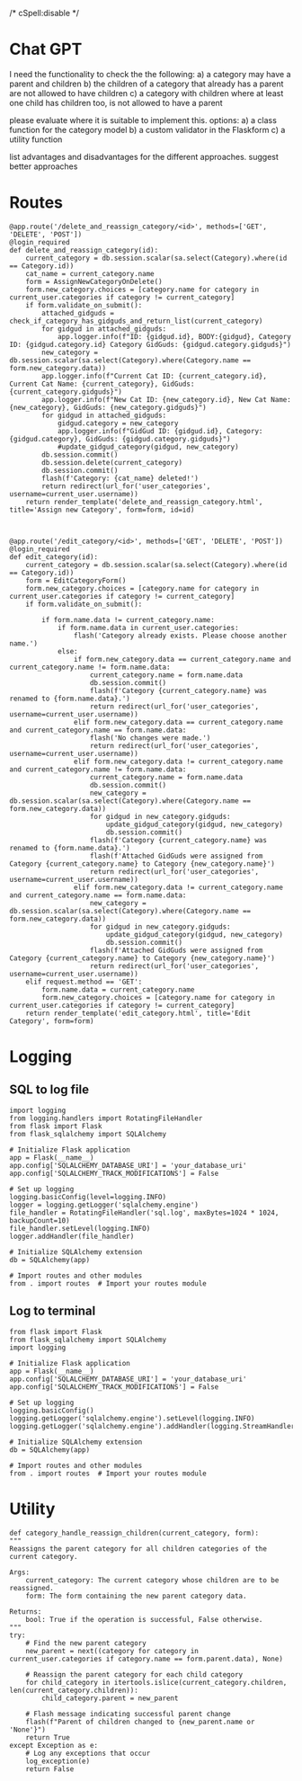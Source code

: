 /* cSpell:disable */

# Chat GPT

I need the functionality to check the the following:
a) a category may have a parent and children
b) the children of a category that already has a parent are not allowed to have children
c) a category with children where at least one child has children too, is not allowed to have a parent

please evaluate where it is suitable to implement this. options:
a) a class function for the category model
b) a custom validator in the Flaskform
c) a utility function

list advantages and disadvantages for the different approaches. suggest better approaches

# Routes

    @app.route('/delete_and_reassign_category/<id>', methods=['GET', 'DELETE', 'POST'])
    @login_required
    def delete_and_reassign_category(id):
        current_category = db.session.scalar(sa.select(Category).where(id == Category.id))
        cat_name = current_category.name
        form = AssignNewCategoryOnDelete()
        form.new_category.choices = [category.name for category in current_user.categories if category != current_category]
        if form.validate_on_submit():
            attached_gidguds = check_if_category_has_gidguds_and_return_list(current_category)
            for gidgud in attached_gidguds:
                app.logger.info(f"ID: {gidgud.id}, BODY:{gidgud}, Category ID: {gidgud.category.id} Category GidGuds: {gidgud.category.gidguds}")
            new_category = db.session.scalar(sa.select(Category).where(Category.name == form.new_category.data))
            app.logger.info(f"Current Cat ID: {current_category.id}, Current Cat Name: {current_category}, GidGuds: {current_category.gidguds}")
            app.logger.info(f"New Cat ID: {new_category.id}, New Cat Name: {new_category}, GidGuds: {new_category.gidguds}")
            for gidgud in attached_gidguds:
                gidgud.category = new_category
                app.logger.info(f"GidGud ID: {gidgud.id}, Category: {gidgud.category}, GidGuds: {gidgud.category.gidguds}")
                #update_gidgud_category(gidgud, new_category)
            db.session.commit()
            db.session.delete(current_category)
            db.session.commit()
            flash(f'Category: {cat_name} deleted!')
            return redirect(url_for('user_categories', username=current_user.username))
        return render_template('delete_and_reassign_category.html', title='Assign new Category', form=form, id=id)



    @app.route('/edit_category/<id>', methods=['GET', 'DELETE', 'POST'])
    @login_required
    def edit_category(id):
        current_category = db.session.scalar(sa.select(Category).where(id == Category.id))
        form = EditCategoryForm()
        form.new_category.choices = [category.name for category in current_user.categories if category != current_category]
        if form.validate_on_submit():

            if form.name.data != current_category.name:
                if form.name.data in current_user.categories:
                    flash('Category already exists. Please choose another name.')
                else:
                    if form.new_category.data == current_category.name and current_category.name != form.name.data:
                        current_category.name = form.name.data
                        db.session.commit()
                        flash(f'Category {current_category.name} was renamed to {form.name.data}.')
                        return redirect(url_for('user_categories', username=current_user.username))
                    elif form.new_category.data == current_category.name and current_category.name == form.name.data:
                        flash('No changes were made.')
                        return redirect(url_for('user_categories', username=current_user.username))
                    elif form.new_category.data != current_category.name and current_category.name != form.name.data:
                        current_category.name = form.name.data
                        db.session.commit()
                        new_category = db.session.scalar(sa.select(Category).where(Category.name == form.new_category.data))
                        for gidgud in new_category.gidguds:
                            update_gidgud_category(gidgud, new_category)
                            db.session.commit()
                        flash(f'Category {current_category.name} was renamed to {form.name.data}.')
                        flash(f'Attached GidGuds were assigned from Category {current_category.name} to Category {new_category.name}')
                        return redirect(url_for('user_categories', username=current_user.username))
                    elif form.new_category.data != current_category.name and current_category.name == form.name.data:
                        new_category = db.session.scalar(sa.select(Category).where(Category.name == form.new_category.data))
                        for gidgud in new_category.gidguds:
                            update_gidgud_category(gidgud, new_category)
                            db.session.commit()
                        flash(f'Attached GidGuds were assigned from Category {current_category.name} to Category {new_category.name}')
                        return redirect(url_for('user_categories', username=current_user.username))
        elif request.method == 'GET':
            form.name.data = current_category.name
            form.new_category.choices = [category.name for category in current_user.categories if category != current_category]
        return render_template('edit_category.html', title='Edit Category', form=form)

# Logging

## SQL to log file

    import logging
    from logging.handlers import RotatingFileHandler
    from flask import Flask
    from flask_sqlalchemy import SQLAlchemy

    # Initialize Flask application
    app = Flask(__name__)
    app.config['SQLALCHEMY_DATABASE_URI'] = 'your_database_uri'
    app.config['SQLALCHEMY_TRACK_MODIFICATIONS'] = False

    # Set up logging
    logging.basicConfig(level=logging.INFO)
    logger = logging.getLogger('sqlalchemy.engine')
    file_handler = RotatingFileHandler('sql.log', maxBytes=1024 * 1024, backupCount=10)
    file_handler.setLevel(logging.INFO)
    logger.addHandler(file_handler)

    # Initialize SQLAlchemy extension
    db = SQLAlchemy(app)

    # Import routes and other modules
    from . import routes  # Import your routes module

## Log to terminal

    from flask import Flask
    from flask_sqlalchemy import SQLAlchemy
    import logging

    # Initialize Flask application
    app = Flask(__name__)
    app.config['SQLALCHEMY_DATABASE_URI'] = 'your_database_uri'
    app.config['SQLALCHEMY_TRACK_MODIFICATIONS'] = False

    # Set up logging
    logging.basicConfig()
    logging.getLogger('sqlalchemy.engine').setLevel(logging.INFO)
    logging.getLogger('sqlalchemy.engine').addHandler(logging.StreamHandler())

    # Initialize SQLAlchemy extension
    db = SQLAlchemy(app)

    # Import routes and other modules
    from . import routes  # Import your routes module

# Utility

    def category_handle_reassign_children(current_category, form):
    """
    Reassigns the parent category for all children categories of the current category.

    Args:
        current_category: The current category whose children are to be reassigned.
        form: The form containing the new parent category data.

    Returns:
        bool: True if the operation is successful, False otherwise.
    """
    try:
        # Find the new parent category
        new_parent = next((category for category in current_user.categories if category.name == form.parent.data), None)

        # Reassign the parent category for each child category
        for child_category in itertools.islice(current_category.children, len(current_category.children)):
            child_category.parent = new_parent

        # Flash message indicating successful parent change
        flash(f"Parent of children changed to {new_parent.name or 'None'}")
        return True
    except Exception as e:
        # Log any exceptions that occur
        log_exception(e)
        return False

